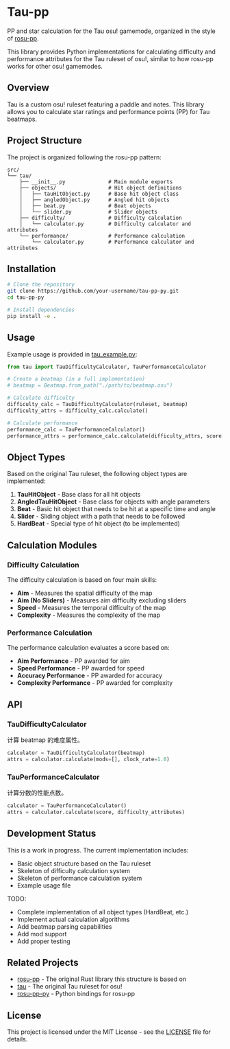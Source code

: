 # Tau-pp

PP and star calculation for the Tau osu! gamemode, organized in the style of [rosu-pp](https://github.com/MaxOhn/rosu-pp).

This library provides Python implementations for calculating difficulty and performance attributes for the Tau ruleset of osu!, similar to how rosu-pp works for other osu! gamemodes.

## Overview

Tau is a custom osu! ruleset featuring a paddle and notes. This library allows you to calculate star ratings and performance points (PP) for Tau beatmaps.

## Project Structure

The project is organized following the rosu-pp pattern:

```
src/
└── tau/
    ├── __init__.py              # Main module exports
    ├── objects/                 # Hit object definitions
    │   ├── tauHitObject.py      # Base hit object class
    │   ├── angledObject.py      # Angled hit objects
    │   ├── beat.py              # Beat objects
    │   └── slider.py            # Slider objects
    ├── difficulty/              # Difficulty calculation
    │   └── calculator.py        # Difficulty calculator and attributes
    └── performance/             # Performance calculation
        └── calculator.py        # Performance calculator and attributes
```

## Installation

```bash
# Clone the repository
git clone https://github.com/your-username/tau-pp-py.git
cd tau-pp-py

# Install dependencies
pip install -e .
```

## Usage

Example usage is provided in [tau_example.py](tau_example.py):

```python
from tau import TauDifficultyCalculator, TauPerformanceCalculator

# Create a beatmap (in a full implementation)
# beatmap = Beatmap.from_path("./path/to/beatmap.osu")

# Calculate difficulty
difficulty_calc = TauDifficultyCalculator(ruleset, beatmap)
difficulty_attrs = difficulty_calc.calculate()

# Calculate performance
performance_calc = TauPerformanceCalculator()
performance_attrs = performance_calc.calculate(difficulty_attrs, score)
```

## Object Types

Based on the original Tau ruleset, the following object types are implemented:

1. **TauHitObject** - Base class for all hit objects
2. **AngledTauHitObject** - Base class for objects with angle parameters
3. **Beat** - Basic hit object that needs to be hit at a specific time and angle
4. **Slider** - Sliding object with a path that needs to be followed
5. **HardBeat** - Special type of hit object (to be implemented)

## Calculation Modules

### Difficulty Calculation

The difficulty calculation is based on four main skills:
- **Aim** - Measures the spatial difficulty of the map
- **Aim (No Sliders)** - Measures aim difficulty excluding sliders
- **Speed** - Measures the temporal difficulty of the map
- **Complexity** - Measures the complexity of the map

### Performance Calculation

The performance calculation evaluates a score based on:
- **Aim Performance** - PP awarded for aim
- **Speed Performance** - PP awarded for speed
- **Accuracy Performance** - PP awarded for accuracy
- **Complexity Performance** - PP awarded for complexity

## API

### TauDifficultyCalculator

计算 beatmap 的难度属性。

```python
calculator = TauDifficultyCalculator(beatmap)
attrs = calculator.calculate(mods=[], clock_rate=1.0)
```

### TauPerformanceCalculator

计算分数的性能点数。

```python
calculator = TauPerformanceCalculator()
attrs = calculator.calculate(score, difficulty_attributes)
```

## Development Status

This is a work in progress. The current implementation includes:
- Basic object structure based on the Tau ruleset
- Skeleton of difficulty calculation system
- Skeleton of performance calculation system
- Example usage file

TODO:
- Complete implementation of all object types (HardBeat, etc.)
- Implement actual calculation algorithms
- Add beatmap parsing capabilities
- Add mod support
- Add proper testing

## Related Projects

- [rosu-pp](https://github.com/MaxOhn/rosu-pp) - The original Rust library this structure is based on
- [tau](https://github.com/taulazer/tau) - The original Tau ruleset for osu!
- [rosu-pp-py](https://github.com/MaxOhn/rosu-pp-py) - Python bindings for rosu-pp

## License

This project is licensed under the MIT License - see the [LICENSE](LICENSE) file for details.